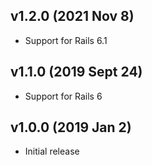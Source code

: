 ## v1.2.0 (2021 Nov 8)

* Support for Rails 6.1

## v1.1.0 (2019 Sept 24)

* Support for Rails 6

##  v1.0.0 (2019 Jan 2)

* Initial release
